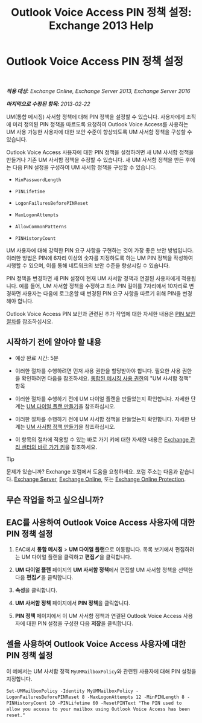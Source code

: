 ﻿---
title: 'Outlook Voice Access PIN 정책 설정: Exchange 2013 Help'
TOCTitle: Outlook Voice Access PIN 정책 설정
ms:assetid: 5b2800b7-bfa6-4282-975c-0706ae25ad64
ms:mtpsurl: https://technet.microsoft.com/ko-kr/library/Aa998285(v=EXCHG.150)
ms:contentKeyID: 50555993
ms.date: 05/22/2018
mtps_version: v=EXCHG.150
ms.translationtype: MT
---

# Outlook Voice Access PIN 정책 설정

 

_**적용 대상:** Exchange Online, Exchange Server 2013, Exchange Server 2016_

_**마지막으로 수정된 항목:** 2013-02-22_

UM(통합 메시징) 사서함 정책에 대해 PIN 정책을 설정할 수 있습니다. 사용자에게 조직에 미리 정의된 PIN 정책을 따르도록 요청하여 Outlook Voice Access를 사용하는 UM 사용 가능한 사용자에 대한 보안 수준이 향상되도록 UM 사서함 정책을 구성할 수 있습니다.

Outlook Voice Access 사용자에 대한 PIN 정책을 설정하려면 새 UM 사서함 정책을 만들거나 기존 UM 사서함 정책을 수정할 수 있습니다. 새 UM 사서함 정책을 만든 후에는 다음 PIN 설정을 구성하여 UM 사서함 정책을 구성할 수 있습니다.

  - `MinPasswordLength`

  - `PINLifetime`

  - `LogonFailuresBeforePINReset`

  - `MaxLogonAttempts`

  - `AllowCommonPatterns`

  - `PINHistoryCount`

UM 사용자에 대해 강력한 PIN 요구 사항을 구현하는 것이 가장 좋은 보안 방법입니다. 이러한 방법은 PIN에 6자리 이상의 숫자를 지정하도록 하는 UM PIN 정책을 작성하여 시행할 수 있으며, 이를 통해 네트워크의 보안 수준을 향상시킬 수 있습니다.

PIN 정책을 변경하면 새 PIN 설정이 현재 UM 사서함 정책과 연결된 사용자에게 적용됩니다. 예를 들어, UM 사서함 정책을 수정하고 최소 PIN 길이를 7자리에서 10자리로 변경하면 사용자는 다음에 로그온할 때 변경된 PIN 요구 사항을 따르기 위해 PIN을 변경해야 합니다.

Outlook Voice Access PIN 보안과 관련된 추가 작업에 대한 자세한 내용은 [PIN 보안 절차](pin-security-procedures-exchange-2013-help.md)를 참조하십시오.

## 시작하기 전에 알아야 할 내용

  - 예상 완료 시간: 5분

  - 이러한 절차를 수행하려면 먼저 사용 권한을 할당받아야 합니다. 필요한 사용 권한을 확인하려면 다음을 참조하세요. [통합된 메시징 사용 권한](unified-messaging-permissions-exchange-2013-help.md)의 "UM 사서함 정책" 항목

  - 이러한 절차를 수행하기 전에 UM 다이얼 플랜을 만들었는지 확인합니다. 자세한 단계는 [UM 다이얼 플랜 만들기](create-a-um-dial-plan-exchange-2013-help.md)을 참조하십시오.

  - 이러한 절차를 수행하기 전에 UM 사서함 정책을 만들었는지 확인합니다. 자세한 단계는 [UM 사서함 정책 만들기](create-a-um-mailbox-policy-exchange-2013-help.md)을 참조하십시오.

  - 이 항목의 절차에 적용할 수 있는 바로 가기 키에 대한 자세한 내용은 [Exchange 관리 센터의 바로 가기 키](keyboard-shortcuts-in-the-exchange-admin-center-exchange-online-protection-help.md)을 참조하세요.


> [!TIP]
> 문제가 있습니까? Exchange 포럼에서 도움을 요청하세요. 포럼 주소는 다음과 같습니다. <A href="https://go.microsoft.com/fwlink/p/?linkid=60612">Exchange Server</A>, <A href="https://go.microsoft.com/fwlink/p/?linkid=267542">Exchange Online</A>, 또는 <A href="https://go.microsoft.com/fwlink/p/?linkid=285351">Exchange Online Protection</A>.



## 무슨 작업을 하고 싶으십니까?

## EAC를 사용하여 Outlook Voice Access 사용자에 대한 PIN 정책 설정

1.  EAC에서 **통합 메시징** \> **UM 다이얼 플랜**으로 이동합니다. 목록 보기에서 편집하려는 UM 다이얼 플랜을 클릭하고 **편집**![편집 아이콘](images/JJ218640.6f53ccb2-1f13-4c02-bea0-30690e6ea71d(EXCHG.150).gif "편집 아이콘")을 클릭합니다.

2.  **UM 다이얼 플랜** 페이지의 **UM 사서함 정책**에서 편집할 UM 사서함 정책을 선택한 다음 **편집**![편집 아이콘](images/JJ218640.6f53ccb2-1f13-4c02-bea0-30690e6ea71d(EXCHG.150).gif "편집 아이콘")을 클릭합니다.

3.  **속성**을 클릭합니다.

4.  **UM 사서함 정책** 페이지에서 **PIN 정책**을 클릭합니다.

5.  **PIN 정책** 페이지에서 이 UM 사서함 정책과 연결된 Outlook Voice Access 사용자에 대한 PIN 설정을 구성한 다음 **저장**을 클릭합니다.

## 셸을 사용하여 Outlook Voice Access 사용자에 대한 PIN 정책 설정

이 예에서는 UM 사서함 정책 `MyUMMailboxPolicy`와 관련된 사용자에 대해 PIN 설정을 지정합니다.

    Set-UMMailboxPolicy -Identity MyUMMailboxPolicy -LogonFailuresBeforePINReset 8 -MaxLogonAttempts 12 -MinPINLength 8 -PINHistoryCount 10 -PINLifetime 60 -ResetPINText "The PIN used to allow you access to your mailbox using Outlook Voice Access has been reset."

